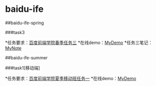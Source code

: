 # baidu-ife

##baidu-ife-spring

###task3 

*任务要求：[百度前端学院春季任务三](https://github.com/baidu-ife/ife/tree/master/2015_spring/task/task0003)
*在线demo：[MyDemo](http://newql.github.io/baidu-ife/task3_spring/)
*任务三笔记：[MyNote](http://blog.csdn.net/newbie_ljm)

##baidu-ife-summer

###task1[移动端]

*任务要求：[百度前端学院夏季移动班任务一](https://github.com/baidu-ife/ife/blob/master/2015_summer/task/mob_qihang_01.md)
*在线demo：[MyDemo](http://newql.github.io/baidu-ife/task1_summer/)
